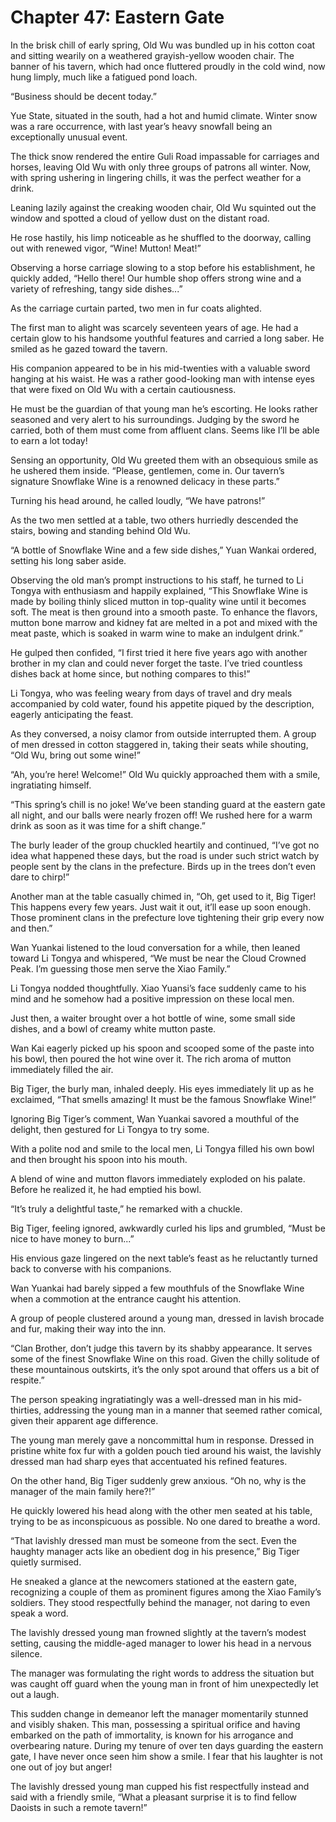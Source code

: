 # Chapter 47: Eastern Gate

In the brisk chill of early spring, Old Wu was bundled up in his cotton coat and sitting wearily on a weathered grayish-yellow wooden chair. The banner of his tavern, which had once fluttered proudly in the cold wind, now hung limply, much like a fatigued pond loach.

“Business should be decent today.”

Yue State, situated in the south, had a hot and humid climate. Winter snow was a rare occurrence, with last year’s heavy snowfall being an exceptionally unusual event.

The thick snow rendered the entire Guli Road impassable for carriages and horses, leaving Old Wu with only three groups of patrons all winter. Now, with spring ushering in lingering chills, it was the perfect weather for a drink.

Leaning lazily against the creaking wooden chair, Old Wu squinted out the window and spotted a cloud of yellow dust on the distant road.

He rose hastily, his limp noticeable as he shuffled to the doorway, calling out with renewed vigor, “Wine! Mutton! Meat!”

Observing a horse carriage slowing to a stop before his establishment, he quickly added, “Hello there! Our humble shop offers strong wine and a variety of refreshing, tangy side dishes...”

As the carriage curtain parted, two men in fur coats alighted.

The first man to alight was scarcely seventeen years of age. He had a certain glow to his handsome youthful features and carried a long saber. He smiled as he gazed toward the tavern.

His companion appeared to be in his mid-twenties with a valuable sword hanging at his waist. He was a rather good-looking man with intense eyes that were fixed on Old Wu with a certain cautiousness.

He must be the guardian of that young man he’s escorting. He looks rather seasoned and very alert to his surroundings. Judging by the sword he carried, both of them must come from affluent clans. Seems like I’ll be able to earn a lot today!

Sensing an opportunity, Old Wu greeted them with an obsequious smile as he ushered them inside. “Please, gentlemen, come in. Our tavern’s signature Snowflake Wine is a renowned delicacy in these parts.”

Turning his head around, he called loudly, “We have patrons!”

As the two men settled at a table, two others hurriedly descended the stairs, bowing and standing behind Old Wu.

“A bottle of Snowflake Wine and a few side dishes,” Yuan Wankai ordered, setting his long saber aside.

Observing the old man’s prompt instructions to his staff, he turned to Li Tongya with enthusiasm and happily explained, “This Snowflake Wine is made by boiling thinly sliced mutton in top-quality wine until it becomes soft. The meat is then ground into a smooth paste. To enhance the flavors, mutton bone marrow and kidney fat are melted in a pot and mixed with the meat paste, which is soaked in warm wine to make an indulgent drink.”

He gulped then confided, “I first tried it here five years ago with another brother in my clan and could never forget the taste. I’ve tried countless dishes back at home since, but nothing compares to this!”

Li Tongya, who was feeling weary from days of travel and dry meals accompanied by cold water, found his appetite piqued by the description, eagerly anticipating the feast.

As they conversed, a noisy clamor from outside interrupted them. A group of men dressed in cotton staggered in, taking their seats while shouting, “Old Wu, bring out some wine!”

“Ah, you’re here! Welcome!” Old Wu quickly approached them with a smile, ingratiating himself.

“This spring’s chill is no joke! We’ve been standing guard at the eastern gate all night, and our balls were nearly frozen off! We rushed here for a warm drink as soon as it was time for a shift change.”

The burly leader of the group chuckled heartily and continued, “I’ve got no idea what happened these days, but the road is under such strict watch by people sent by the clans in the prefecture. Birds up in the trees don’t even dare to chirp!”

Another man at the table casually chimed in, “Oh, get used to it, Big Tiger! This happens every few years. Just wait it out, it’ll ease up soon enough. Those prominent clans in the prefecture love tightening their grip every now and then.”

Wan Yuankai listened to the loud conversation for a while, then leaned toward Li Tongya and whispered, “We must be near the Cloud Crowned Peak. I’m guessing those men serve the Xiao Family.”

Li Tongya nodded thoughtfully. Xiao Yuansi’s face suddenly came to his mind and he somehow had a positive impression on these local men.

Just then, a waiter brought over a hot bottle of wine, some small side dishes, and a bowl of creamy white mutton paste.

Wan Kai eagerly picked up his spoon and scooped some of the paste into his bowl, then poured the hot wine over it. The rich aroma of mutton immediately filled the air.

Big Tiger, the burly man, inhaled deeply. His eyes immediately lit up as he exclaimed, “That smells amazing! It must be the famous Snowflake Wine!”

Ignoring Big Tiger’s comment, Wan Yuankai savored a mouthful of the delight, then gestured for Li Tongya to try some.

With a polite nod and smile to the local men, Li Tongya filled his own bowl and then brought his spoon into his mouth.

A blend of wine and mutton flavors immediately exploded on his palate. Before he realized it, he had emptied his bowl.

“It’s truly a delightful taste,” he remarked with a chuckle.

Big Tiger, feeling ignored, awkwardly curled his lips and grumbled, “Must be nice to have money to burn...”

His envious gaze lingered on the next table’s feast as he reluctantly turned back to converse with his companions.

Wan Yuankai had barely sipped a few mouthfuls of the Snowflake Wine when a commotion at the entrance caught his attention.

A group of people clustered around a young man, dressed in lavish brocade and fur, making their way into the inn.

“Clan Brother, don’t judge this tavern by its shabby appearance. It serves some of the finest Snowflake Wine on this road. Given the chilly solitude of these mountainous outskirts, it’s the only spot around that offers us a bit of respite.”

The person speaking ingratiatingly was a well-dressed man in his mid-thirties, addressing the young man in a manner that seemed rather comical, given their apparent age difference.

The young man merely gave a noncommittal hum in response. Dressed in pristine white fox fur with a golden pouch tied around his waist, the lavishly dressed man had sharp eyes that accentuated his refined features.

On the other hand, Big Tiger suddenly grew anxious. “Oh no, why is the manager of the main family here?!”

He quickly lowered his head along with the other men seated at his table, trying to be as inconspicuous as possible. No one dared to breathe a word.

“That lavishly dressed man must be someone from the sect. Even the haughty manager acts like an obedient dog in his presence,” Big Tiger quietly surmised.

He sneaked a glance at the newcomers stationed at the eastern gate, recognizing a couple of them as prominent figures among the Xiao Family’s soldiers. They stood respectfully behind the manager, not daring to even speak a word.

The lavishly dressed young man frowned slightly at the tavern’s modest setting, causing the middle-aged manager to lower his head in a nervous silence.

The manager was formulating the right words to address the situation but was caught off guard when the young man in front of him unexpectedly let out a laugh.

This sudden change in demeanor left the manager momentarily stunned and visibly shaken. This man, possessing a spiritual orifice and having embarked on the path of immortality, is known for his arrogance and overbearing nature. During my tenure of over ten days guarding the eastern gate, I have never once seen him show a smile. I fear that his laughter is not one out of joy but anger!

The lavishly dressed young man cupped his fist respectfully instead and said with a friendly smile, “What a pleasant surprise it is to find fellow Daoists in such a remote tavern!”
